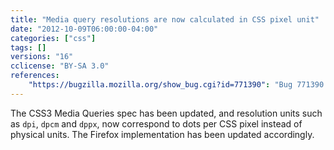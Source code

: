 ```yaml
---
title: "Media query resolutions are now calculated in CSS pixel unit"
date: "2012-10-09T06:00:00-04:00"
categories: ["css"]
tags: []
versions: "16"
cclicense: "BY-SA 3.0"
references:
    "https://bugzilla.mozilla.org/show_bug.cgi?id=771390": "Bug 771390 – [css3-mediaqueries] resolution units (dpi, dpcm, dppx) should be dots per CSS inch/centimeter/pixel, not per physical in/cm/px"
---
```

The CSS3 Media Queries spec has been updated, and resolution units such as `dpi`, `dpcm` and `dppx`, now correspond to dots per CSS pixel instead of physical units. The Firefox implementation has been updated accordingly.
